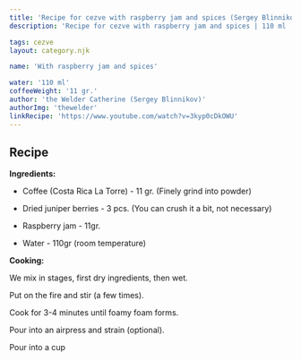 ```yaml
---
title: 'Recipe for cezve with raspberry jam and spices (Sergey Blinnikov)'
description: 'Recipe for cezve with raspberry jam and spices | 110 ml | 11 gr.'

tags: cezve
layout: category.njk

name: 'With raspberry jam and spices'

water: '110 ml'
coffeeWeight: '11 gr.'
author: 'the Welder Catherine (Sergey Blinnikov)'
authorImg: 'thewelder'
linkRecipe: 'https://www.youtube.com/watch?v=3kyp0cDkOWU'
---
```


## Recipe


__Ingredients:__

- Coffee (Costa Rica La Torre) - 11 gr. (Finely grind into powder)

- Dried juniper berries - 3 pcs. (You can crush it a bit, not necessary)

- Raspberry jam - 11gr.

- Water - 110gr (room temperature)

__Cooking:__

We mix in stages, first dry ingredients, then wet.

Put on the fire and stir (a few times).

Cook for 3-4 minutes until foamy foam forms.

Pour into an airpress and strain (optional).

Pour into a cup
